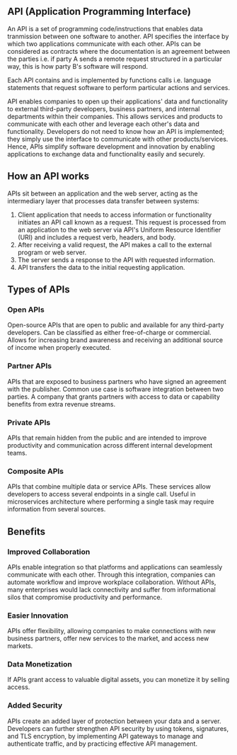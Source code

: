 ## API (Application Programming Interface)

An API is a set of programming code/instructions that enables data tranmission between one software to another. API specifies the interface by which two applications communicate with each other. APIs can be considered as contracts where the documentation is an agreement between the parties i.e. if party A sends a remote request structured in a particular way, this is how party B's software will respond.

Each API contains and is implemented by functions calls i.e. language statements that request software to perform particular actions and services.

API enables companies to open up their applications' data and functionality to external third-party developers, business partners, and internal departments within their companies. This allows services and products to communicate with each other and leverage each other's data and functionality. Developers do not need to know how an API is implemented; they simply use the interface to communicate with other products/services. Hence, APIs simplify software development and innovation by enabling applications to exchange data and functionality easily and securely.

## How an API works

APIs sit between an application and the web server, acting as the intermediary layer that processes data transfer between systems:

1. Client application that needs to access information or functionality initiates an API call known as a request. This request is processed from an application to the web server via API's Uniform Resource Identifier (URI) and includes a request verb, headers, and body.
2. After receiving a valid request, the API makes a call to the external program or web server.
3. The server sends a response to the API with requested information.
4. API transfers the data to the initial requesting application.

## Types of APIs

### Open APIs

Open-source APIs that are open to public and available for any third-party developers. Can be classified as either free-of-charge or commercial. Allows for increasing brand awareness and receiving an additional source of income when properly executed.

### Partner APIs

APIs that are exposed to business partners who have signed an agreement with the publisher. Common use case is software integration between two parties. A company that grants partners with access to data or capability benefits from extra revenue streams.

### Private APIs

APIs that remain hidden from the public and are intended to improve productivity and communication across different internal development teams.

### Composite APIs

APIs that combine multiple data or service APIs. These services allow developers to access several endpoints in a single call. Useful in microservices architecture where performing a single task may require information from several sources.

## Benefits

### Improved Collaboration

APIs enable integration so that platforms and applications can seamlessly communicate with each other. Through this integration, companies can automate workflow and improve workplace collaboration. Without APIs, many enterprises would lack connectivity and suffer from informational silos that compromise productivity and performance.

### Easier Innovation

APIs offer flexibility, allowing companies to make connections with new business partners, offer new services to the market, and access new markets.

### Data Monetization

If APIs grant access to valuable digital assets, you can monetize it by selling access.

### Added Security

APIs create an added layer of protection between your data and a server. Developers can further strengthen API security by using tokens, signatures, and TLS encryption, by implementing API gateways to manage and authenticate traffic, and by practicing effective API management.

